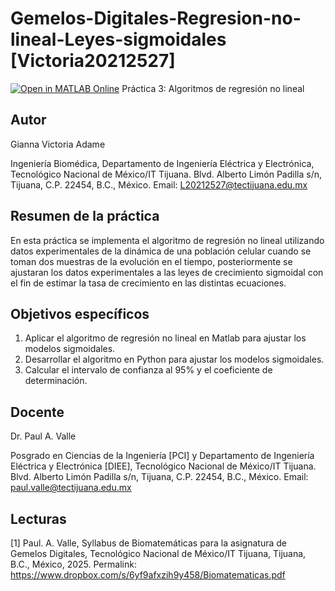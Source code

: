 # Gemelos-Digitales-Regresion-no-lineal-Leyes-sigmoidales [Victoria20212527]
[![Open in MATLAB Online](https://www.mathworks.com/images/responsive/global/open-in-matlab-online.svg)](https://matlab.mathworks.com/open/github/v1?host=drive.mathworks.com&repo=files/Repositories)
Práctica 3: Algoritmos de regresión no lineal

## Autor
Gianna Victoria Adame

Ingeniería Biomédica, Departamento de Ingeniería Eléctrica y Electrónica, Tecnológico Nacional de México/IT Tijuana. Blvd. Alberto Limón Padilla s/n, Tijuana, C.P. 22454, B.C., México. Email: L20212527@tectijuana.edu.mx

## Resumen de la práctica
En esta práctica se implementa el algoritmo de regresión no lineal utilizando datos experimentales de la dinámica de una población celular cuando se toman dos muestras de la evolución en el tiempo, posteriormente se ajustaran los datos experimentales a las leyes de crecimiento sigmoidal con el fin de estimar la tasa de crecimiento en las distintas ecuaciones.

## Objetivos específicos
1. Aplicar el algoritmo de regresión no lineal en Matlab para ajustar los modelos sigmoidales.
2. Desarrollar el algoritmo en Python para ajustar los modelos sigmoidales.
3. Calcular el intervalo de confianza al 95% y el coeficiente de determinación.

## Docente
Dr. Paul A. Valle

Posgrado en Ciencias de la Ingeniería [PCI] y Departamento de Ingeniería Eléctrica y Electrónica [DIEE], Tecnológico Nacional de México/IT Tijuana. Blvd. Alberto Limón Padilla s/n, Tijuana, C.P. 22454, B.C., México. Email: paul.valle@tectijuana.edu.mx

## Lecturas
[1] Paul. A. Valle, Syllabus de Biomatemáticas para la asignatura de Gemelos Digitales, Tecnológico Nacional de México/IT Tijuana, Tijuana, B.C., México, 2025. Permalink: https://www.dropbox.com/s/6yf9afxzih9y458/Biomatematicas.pdf
